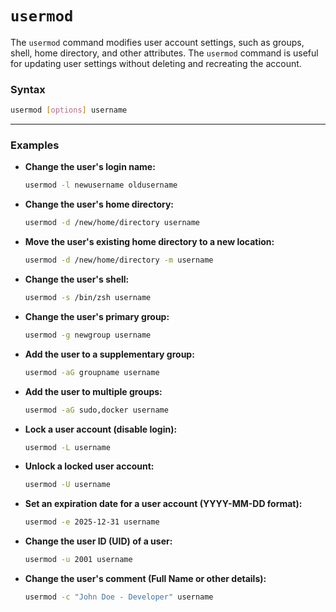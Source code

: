 # **`usermod`**  
The `usermod` command modifies user account settings, such as groups, shell, home directory, and other attributes. The `usermod` command is useful for updating user settings without deleting and recreating the account.

### **Syntax**  
```bash
usermod [options] username
```

---

### **Examples**  

- **Change the user's login name:**  
  ```bash
  usermod -l newusername oldusername
  ```

- **Change the user's home directory:**  
  ```bash
  usermod -d /new/home/directory username
  ```

- **Move the user's existing home directory to a new location:**  
  ```bash
  usermod -d /new/home/directory -m username
  ```

- **Change the user's shell:**  
  ```bash
  usermod -s /bin/zsh username
  ```

- **Change the user's primary group:**  
  ```bash
  usermod -g newgroup username
  ```

- **Add the user to a supplementary group:**  
  ```bash
  usermod -aG groupname username
  ```

- **Add the user to multiple groups:**  
  ```bash
  usermod -aG sudo,docker username
  ```

- **Lock a user account (disable login):**  
  ```bash
  usermod -L username
  ```

- **Unlock a locked user account:**  
  ```bash
  usermod -U username
  ```

- **Set an expiration date for a user account (YYYY-MM-DD format):**  
  ```bash
  usermod -e 2025-12-31 username
  ```

- **Change the user ID (UID) of a user:**  
  ```bash
  usermod -u 2001 username
  ```

- **Change the user's comment (Full Name or other details):**  
  ```bash
  usermod -c "John Doe - Developer" username
  ```